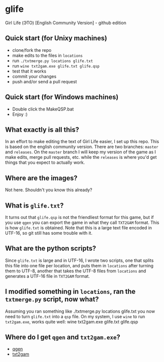 # glife
Girl Life (ЭТО) [English Community Version] - github edition

## Quick start (for Unixy machines)
* clone/fork the repo
* make edits to the files in `locations`
* run `./txtmerge.py locations glife.txt`
* run `wine txt2gam.exe glife.txt glife.qsp`
* test that it works
* commit your changes
* push and/or send a pull request

## Quick start (for Windows machines)
* Double click the MakeQSP.bat
* Enjoy :)

## What exactly is all this?
In an effort to make editing the text of Girl Life easier, I set up this repo. This is based on the english community version. There are two branches: `master` and `releases`. On the `master` branch I will keep my version of the game as I make edits, merge pull requests, etc. while the `releases` is where you'd get things that you expect to actually work.

## Where are the images?
Not here. Shouldn't you know this already?

## What is `glife.txt`?
It turns out that `glife.qsp` is not the friendliest format for this game, but if you use `qgen` you can export the game in what they call `TXT2GAM` format. This is how `glife.txt` is obtained. Note that this is a large text file encoded in UTF-16, so git still has some trouble with it.

## What are the python scripts?
Since `glife.txt` is large and in UTF-16, I wrote two scripts, one that splits this file into one file per location, and puts them in `locations` after turning them to UTF-8, another that takes the UTF-8 files from `locations` and generates a UTF-16 file in `TXT2GAM` format.

## I modified something in `locations`, ran the `txtmerge.py` script, now what?
Assuming you ran something like
    ./txtmerge.py locations glife.txt
you now need to turn `glife.txt` into a `qsp` file. On my system, I use `wine` to run `txt2gam.exe`, works quite well:
    wine txt2gam.exe glife.txt glife.qsp

## Where do I get `qgen` and `txt2gam.exe`?
* [qgen](http://qsp.su/index.php?option=com_content&task=view&id=46&Itemid=56)
* [txt2gam](http://qsp.su/index.php?option=com_content&task=view&id=52&Itemid=56)
